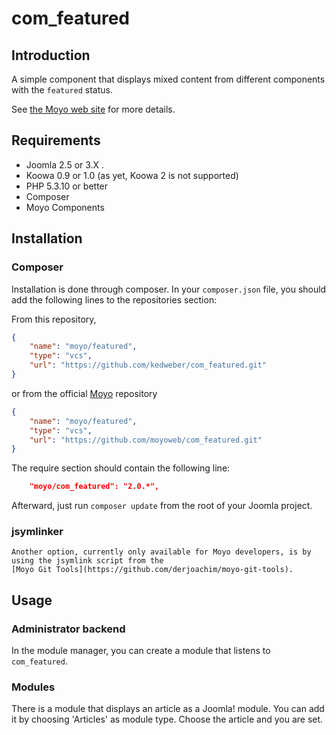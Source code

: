 # com_featured

## Introduction

A simple component that displays mixed content from different components with the `featured` status.

See [the Moyo web site](http://moyoweb.nl/) for more details.

## Requirements

* Joomla 2.5 or 3.X .
* Koowa 0.9 or 1.0 (as yet, Koowa 2 is not supported)
* PHP 5.3.10 or better
* Composer
* Moyo Components


## Installation

### Composer

Installation is done through composer. In your `composer.json` file, you should add the following lines to the repositories
section:

From this repository,

```json
{
	"name": "moyo/featured",
	"type": "vcs",
	"url": "https://github.com/kedweber/com_featured.git"
}
```

or from the official [Moyo](http://www.moyoweb.nl) repository

```json
{
	"name": "moyo/featured",
	"type": "vcs",
	"url": "https://github.com/moyoweb/com_featured.git"
}
```

The require section should contain the following line:

```json
	"moyo/com_featured": "2.0.*",
```

Afterward, just run `composer update` from the root of your Joomla project.

### jsymlinker

	Another option, currently only available for Moyo developers, is by using the jsymlink script from the 
	[Moyo Git Tools](https://github.com/derjoachim/moyo-git-tools).

## Usage

### Administrator backend

In the module manager, you can create a module that listens to `com_featured`.

### Modules

There is a module that displays an article as a Joomla! module. You can add it by choosing 'Articles' as module type.
Choose the article and you are set.

